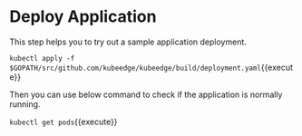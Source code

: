 # Deploy Application

This step helps you to try out a sample application deployment.

`kubectl apply -f $GOPATH/src/github.com/kubeedge/kubeedge/build/deployment.yaml`{{execute}}

Then you can use below command to check if the application is normally running.

`kubectl get pods`{{execute}}